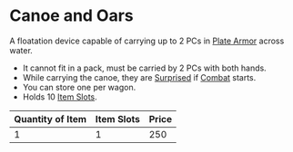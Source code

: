 # Canoe and Oars

A floatation device capable of carrying up to 2 PCs in [Plate Armor](../../Armor/Mundane%20Armor/Plate%20Armor.md) across water.

- It cannot fit in a pack, must be carried by 2 PCs with both hands.
- While carrying the canoe, they are [Surprised](../../../Game%20Procedures/Conditions/Surprised.md) if [Combat](../../../Game%20Procedures/Combat/Combat.md) starts.
- You can store one per wagon.
- Holds 10 [Item Slots](../../Item%20Slot.md).

| Quantity of Item | Item Slots | Price |
| ---------------- | ---------- | ----- |
| 1                | 1          | 250   |

